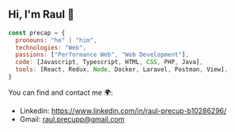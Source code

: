 ## Hi, I'm Raul 👋
```js
const precap = {
  pronouns: "he" | "him",
  technologies: "Web",
  passions: ["Performance Web", "Web Development"],
  code: [Javascript, Typescript, HTML, CSS, PHP, Java],
  tools: [React, Redux, Node, Docker, Laravel, Postman, View],
}
```
You can find and contact me 🌍:
- Linkedin: https://www.linkedin.com/in/raul-precup-b10286296/
- Gmail: raul.precupp@gmail.com


<!--
**Raul-Precup/Raul-Precup** is a ✨ _special_ ✨ repository because its `README.md` (this file) appears on your GitHub profile.

Here are some ideas to get you started:

- 🔭 I’m currently working on ...
- 🌱 I’m currently learning ...
- 👯 I’m looking to collaborate on ...
- 🤔 I’m looking for help with ...
- 💬 Ask me about ...
- 📫 How to reach me: ...
- 😄 Pronouns: ...
- ⚡ Fun fact: ...
-->
